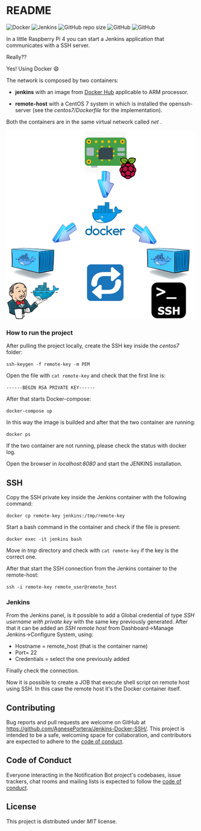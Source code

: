# README

![Docker](https://img.shields.io/badge/docker-v20.10.5-blue)
![Jenkins](https://img.shields.io/badge/Jenkins-ARM-red)
![GitHub repo size](https://img.shields.io/github/repo-size/AgnesePortera/Jenkins-Docker-SSH)
![GitHub](https://img.shields.io/github/license/AgnesePortera/Jenkins-Docker-SSH?style=plastic)
![GitHub](https://img.shields.io/github/last-commit/AgnesePortera/Jenkins-Docker-SSH)

In a little Raspberry Pi 4 you can start a Jenkins application that communicates with a SSH server.

Really??

Yes! Using Docker :smile:

The network is composed by two containers:

* **jenkins** with an image from [Docker Hub](https://hub.docker.com/r/jenkins4eval/jenkins) applicable to ARM processor.

* **remote-host** with a CentOS 7 system in which is installed the openssh-server (see the *centos7/Dockerfile* for the implementation).

Both the containers are in the same virtual network called *net* .

![preview config](https://github.com/AgnesePortera/Jenkins-Docker-SSH/blob/master/schema.png)


### How to run the project
After pulling the project locally, create the SSH key inside the *centos7* folder:

`ssh-keygen -f remote-key -m PEM`

Open the file with `cat remote-key` and check that the first line is:

`------BEGIN RSA PRIVATE KEY------`

After that starts Docker-compose:

`docker-compose up`

In this way the image is builded and after that the two container are running:

`docker ps`

If the two container are not running, please check the status with docker log.

Open the browser in *localhost:8080* and start the JENKINS installation.

## SSH

Copy the SSH private key inside the Jenkins container with the following command:

`docker cp remote-key jenkins:/tmp/remote-key`

Start a bash command in the container and check if the file is present:

`docker exec -it jenkins bash`

Move in *tmp* directory and check with `cat remote-key` if the key is the correct one.

After that start the SSH connection from the Jenkins container to the remote-host:

`ssh -i remote-key remote_user@remote_host`

### Jenkins 
From the Jenkins panel, is it possible to add a Global credential of type *SSH username with private key* with the same key previously generated.
After that it can be added an *SSH remote host* from Dashboard->Manage Jenkins->Configure System, using:

* Hostname = remote_host (that is the container name)
* Port= 22
* Credentials = select the one previously added

Finally check the connection.

Now it is possible to create a JOB that execute shell script on remote host using SSH.
In this case the remote host it's the Docker container itself.

## Contributing

Bug reports and pull requests are welcome on GitHub at https://github.com/AgnesePortera/Jenkins-Docker-SSH/.
This project is intended to be a safe, welcoming space for collaboration, and contributors are expected to adhere to the
[code of conduct](https://github.com/AgnesePortera/Jenkins-Docker-SSH/blob/master/CODE_OF_CONDUCT.md).

## Code of Conduct

Everyone interacting in the Notification Bot project's codebases, issue trackers, chat rooms and mailing lists is
expected to follow
the [code of conduct](https://github.com/AgnesePortera/Jenkins-Docker-SSH/blob/master/CODE_OF_CONDUCT.md).

## License

This project is distributed under _MIT_ license.
